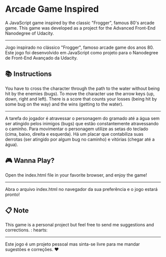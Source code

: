 # Arcade Game Inspired

A JavaScript game inspired by the classic "Frogger", famous 80's arcade game. This game was developed as a project for the Advanced Front-End Nanodegree of Udacity.

-----

Jogo inspirado no clássico "Frogger", famoso arcade game dos anos 80. Este jogo foi desenvolvido em JavaScript
como projeto para o Nanodegree de Front-End Avançado da Udacity.

##  :books: Instructions

You have to cross the character through the path to the water without being hit by the enemies (bugs). To move the character use the arrow keys (up, down, right and left). There is a score that counts your losses (being hit by some bug on the way) and the wins (getting to the water).

-----

A tarefa do jogador é atravessar o personagem do gramado até a água sem ser atingido pelos inimigos (bugs)
que estão constantemente atravessando o caminho.
Para movimentar o personagem utilize as setas do teclado (cima, baixo, direita e esquerda).
Há um placar que contabiliza suas derrotas (ser atingido por algum bug no caminho) e vitórias (chegar até a água).

## :video_game: Wanna Play?

Open the index.html file in your favorite browser, and enjoy the game!

-----

Abra o arquivo index.html no navegador da sua preferência e o jogo estará pronto!


## :clipboard: Note

This game is a personal project but feel free to send me suggestions and corrections. : hearts:

-----

Este jogo é um projeto pessoal mas sinta-se livre para me mandar sugestões e correções. :hearts:
